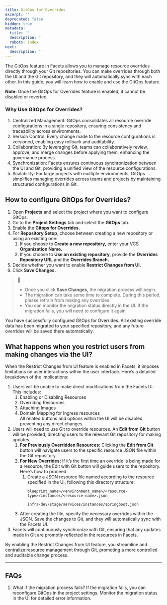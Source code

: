 ```yaml
---
title: GitOps for Overrides
excerpt: ''
deprecated: false
hidden: true
metadata:
  title: ''
  description: ''
  robots: index
next:
  description: ''
---
```

The GitOps feature in Facets allows you to manage resource overrides directly through your Git repositories. You can make overrides through both the UI and the Git repository, and they will automatically sync with each other. In this guide, you will learn how to enable and use the GitOps feature.

**Note:** Once the GitOps for Overrides feature is enabled, it cannot be disabled or reverted.

### Why Use GitOps for Overrides?

1. Centralized Management: GitOps consolidates all resource override configurations in a single repository, ensuring consistency and traceability across environments.
2. Version Control: Every change made to the resource configurations is versioned, enabling easy rollback and auditability.
3. Collaboration: By leveraging Git, teams can collaboratively review, approve, and merge changes before applying them, enhancing the governance process.
4. Synchronization: Facets ensures continuous synchronization between the UI and Git, providing a unified view of the resource configurations.
5. Scalability: For large projects with multiple environments, GitOps simplifies managing overrides across teams and projects by maintaining structured configurations in Git.

## How to configure GitOps for Overrides?

1. Open **Projects** and select the project where you want to configure GitOps.
2. Go to the **Project Settings** tab and select the **GitOps** tab.
3. Enable the **Gitops for Overrides.**
4. For **Repository Setup**, choose between creating a new repository or using an existing one:
   1. If you choose to **Create a new repository,** enter your VCS **Organization Name.**
   2. If you choose to **Use an existing repository,** provide the **Overrides Repository URL** and the **Overrides Branch.**
5. Decide whether you want to enable **Restrict Changes from UI.**
6. Click **Save Changes.**

> 📘 
> 
> - Once you click **Save Changes,** the migration process will begin.
> - The migration can take some time to complete. During this period, please refrain from making any overrides.
> - You can monitor the migration status directly in the UI. If the migration fails, you will need to configure it again

You have successfully configured GitOps for Overrides. All existing override data has been migrated to your specified repository, and any future overrides will be saved there automatically.

## What happens when you restrict users from making changes via the UI?

When the Restrict Changes from UI feature is enabled in Facets, it imposes limitations on user interactions within the user interface. Here’s a detailed breakdown of the implications:

1. Users will be unable to make direct modifications from the Facets UI. This includes:
   1. Enabling or Disabling Resources
   2. Overriding Resources
   3. Attaching Images
   4. Domain Mapping for Ingress resources  
      All related buttons and options within the UI will be disabled, preventing any direct changes.
2. Users will need to use Git to override resources. An **Edit from Git** button will be provided, directing users to the relevant Git repository for making updates.
   1. **For Previously Overridden Resources:** Clicking the **Edit from Git** button will navigate users to the specific resource JSON file within the Git repository.
   2. **For New Overrides:** If it’s the first time an override is being made for a resource, the Edit with Git button will guide users to the repository. Here’s how to proceed:
      1. Create a JSON resource file named according to the resource specified in the UI, following this directory structure:
         ```Text Structure
         blueprint_name>/<environment_name>/<resource-type>/instances/<resource-name>.json
         ```
         ```Text Example
         infra-dev/stage/services/instances/springboot.json
         ```
   3. After creating the file, specify the necessary overrides within the JSON. Save the changes to Git, and they will automatically sync with the Facets UI.
3. Facets will continuously synchronize with Git, ensuring that any updates made in Git are promptly reflected in the resources in Facets.

By enabling the Restrict Changes from UI feature, you streamline and centralize resource management through Git, promoting a more controlled and auditable change process.

***

## FAQs

1. What if the migration process fails?
   If the migration fails, you can reconfigure GitOps in the project settings. Monitor the migration status in the UI for detailed error information.